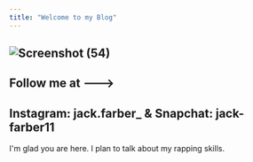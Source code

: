 ```yaml
---
title: "Welcome to my Blog"
---
```

![Screenshot (54)](https://user-images.githubusercontent.com/107132765/173114540-f7dc499b-1496-43d7-8240-6e2355981c29.png)
---
Follow me at --->
---
Instagram: jack.farber_
 & 
Snapchat: jack-farber11
---
I'm glad you are here. I plan to talk about my rapping skills.

